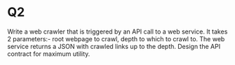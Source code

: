 # Q2
Write a web crawler that is triggered by an API call to a web service. It takes 2 parameters:- root webpage to crawl, depth to which to crawl to. The web service returns a JSON with crawled links up to the depth. Design the API contract for maximum utility.

